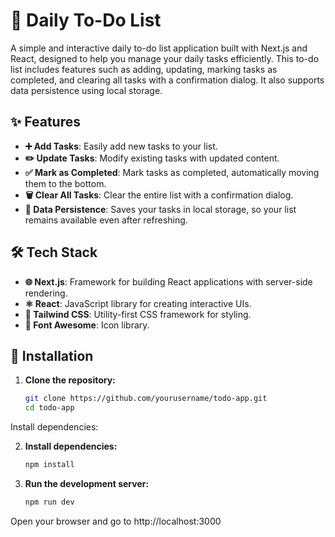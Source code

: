 # 📝 Daily To-Do List

A simple and interactive daily to-do list application built with Next.js and React, designed to help you manage your daily tasks efficiently. This to-do list includes features such as adding, updating, marking tasks as completed, and clearing all tasks with a confirmation dialog. It also supports data persistence using local storage.

## ✨ Features
- **➕ Add Tasks**: Easily add new tasks to your list.
- **✏️ Update Tasks**: Modify existing tasks with updated content.
- **✅ Mark as Completed**: Mark tasks as completed, automatically moving them to the bottom.
- **🗑️ Clear All Tasks**: Clear the entire list with a confirmation dialog.
- **💾 Data Persistence**: Saves your tasks in local storage, so your list remains available even after refreshing.

## 🛠️ Tech Stack
- **🌐 Next.js**: Framework for building React applications with server-side rendering.
- **⚛️ React**: JavaScript library for creating interactive UIs.
- **🎨 Tailwind CSS**: Utility-first CSS framework for styling.
- **🔗 Font Awesome**: Icon library.

## 🚀 Installation

1. **Clone the repository:**
   ```bash
   git clone https://github.com/yourusername/todo-app.git
   cd todo-app
Install dependencies:

2. **Install dependencies:**
    ```bash
    npm install


3. **Run the development server:**
    ```bash
    npm run dev

Open your browser and go to http://localhost:3000

